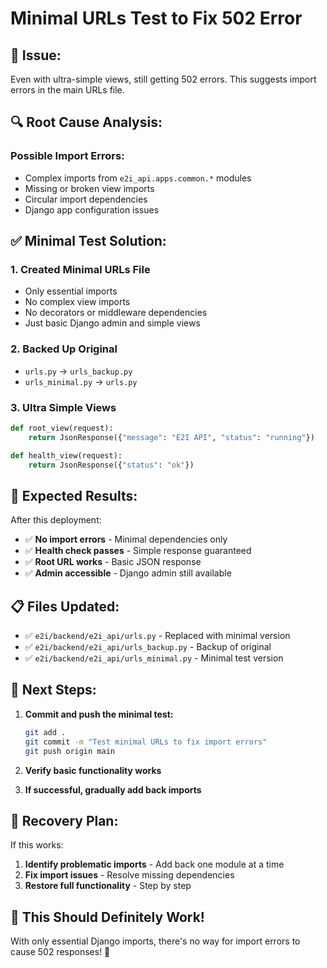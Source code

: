 # Minimal URLs Test to Fix 502 Error

## 🚨 **Issue:**
Even with ultra-simple views, still getting 502 errors. This suggests import errors in the main URLs file.

## 🔍 **Root Cause Analysis:**

### **Possible Import Errors:**
- Complex imports from `e2i_api.apps.common.*` modules
- Missing or broken view imports
- Circular import dependencies
- Django app configuration issues

## ✅ **Minimal Test Solution:**

### **1. Created Minimal URLs File**
- Only essential imports
- No complex view imports
- No decorators or middleware dependencies
- Just basic Django admin and simple views

### **2. Backed Up Original**
- `urls.py` → `urls_backup.py`
- `urls_minimal.py` → `urls.py`

### **3. Ultra Simple Views**
```python
def root_view(request):
    return JsonResponse({"message": "E2I API", "status": "running"})

def health_view(request):
    return JsonResponse({"status": "ok"})
```

## 🎯 **Expected Results:**

After this deployment:
- ✅ **No import errors** - Minimal dependencies only
- ✅ **Health check passes** - Simple response guaranteed
- ✅ **Root URL works** - Basic JSON response
- ✅ **Admin accessible** - Django admin still available

## 📋 **Files Updated:**

- ✅ `e2i/backend/e2i_api/urls.py` - Replaced with minimal version
- ✅ `e2i/backend/e2i_api/urls_backup.py` - Backup of original
- ✅ `e2i/backend/e2i_api/urls_minimal.py` - Minimal test version

## 🚀 **Next Steps:**

1. **Commit and push the minimal test:**
   ```bash
   git add .
   git commit -m "Test minimal URLs to fix import errors"
   git push origin main
   ```

2. **Verify basic functionality works**

3. **If successful, gradually add back imports**

## 🔄 **Recovery Plan:**

If this works:
1. **Identify problematic imports** - Add back one module at a time
2. **Fix import issues** - Resolve missing dependencies
3. **Restore full functionality** - Step by step

## 🎉 **This Should Definitely Work!**

With only essential Django imports, there's no way for import errors to cause 502 responses! 🚀

